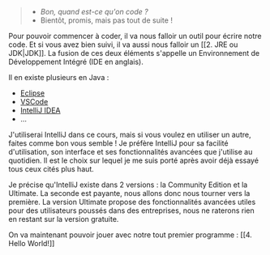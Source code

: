 > - *Bon, quand est-ce qu'on code ?*
> - Bientôt, promis, mais pas tout de suite !

Pour pouvoir commencer à coder, il va nous falloir un outil pour écrire notre code. Et si vous avez bien suivi, il va aussi nous falloir un [[2. JRE ou JDK|JDK]]. La fusion de ces deux éléments s'appelle un Environnement de Développement Intégré (IDE en anglais).

Il en existe plusieurs en Java :
- [Eclipse](https://eclipseide.org/)
- [VSCode](https://code.visualstudio.com/)
- [IntelliJ IDEA](https://www.jetbrains.com/idea/)
- ...

J'utiliserai IntelliJ dans ce cours, mais si vous voulez en utiliser un autre, faites comme bon vous semble !
Je préfère IntelliJ pour sa facilité d'utilisation, son interface et ses fonctionnalités avancées que j'utilise au quotidien. Il est le choix sur lequel je me suis porté après avoir déjà essayé tous ceux cités plus haut.

Je précise qu'IntelliJ existe dans 2 versions : la Community Edition et la Ultimate. La seconde est payante, nous allons donc nous tourner vers la première. 
La version Ultimate propose des fonctionnalités avancées utiles pour des utilisateurs poussés dans des entreprises, nous ne raterons rien en restant sur la version gratuite.

On va maintenant pouvoir jouer avec notre tout premier programme : [[4. Hello World!]]
